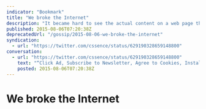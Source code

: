 ```yaml
---
indicator: "Bookmark"
title: "We broke the Internet"
description: "It became hard to see the actual content on a web page these days."
published: 2015-08-06T07:20:38Z
deprecatedUrl: "/gossip/2015-08-06-we-broke-the-internet"
syndication:
  - url: "https://twitter.com/cssence/status/629190328659148800"
conversation:
  - url: "https://twitter.com/cssence/status/629190328659148800"
    text: "“Click Ad, Subscribe to Newsletter, Agree to Cookies, Install our App” - The Internet is kaput. [twitter.com/Malarkey/status/629010629513318400](https://twitter.com/Malarkey/status/629010629513318400)"
    posted: 2015-08-06T07:20:38Z
---
```


# We broke the Internet
